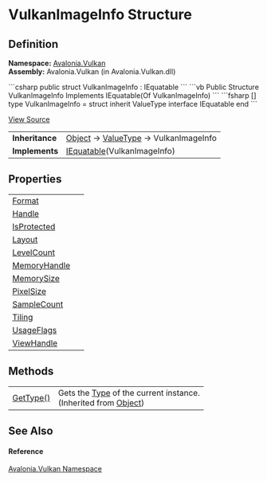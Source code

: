 # VulkanImageInfo Structure




## Definition
**Namespace:** <a href="N_Avalonia_Vulkan">Avalonia.Vulkan</a>  
**Assembly:** Avalonia.Vulkan (in Avalonia.Vulkan.dll)

<Tabs groupId="api-code-preview">
<TabItem value="csharp" label="C#">
```csharp
public struct VulkanImageInfo : IEquatable<VulkanImageInfo>
```
</TabItem>
<TabItem value="vb" label="VB">
```vb
Public Structure VulkanImageInfo
	Implements IEquatable(Of VulkanImageInfo)
```
</TabItem>
<TabItem value="fsharp" label="F#">
```fsharp
[<SealedAttribute>]
type VulkanImageInfo = 
    struct
        inherit ValueType
        interface IEquatable<VulkanImageInfo>
    end
```
</TabItem>
</Tabs>



<a href="https://github.com/AvaloniaUI/Avalonia/tree/master/src/Avalonia.Vulkan/VulkanImageInfo.cs" title="View the source code">View Source</a>

<table>
<tr><td><strong>Inheritance</strong></td><td><a href="https://learn.microsoft.com/dotnet/api/system.object" target="_blank" rel="noopener noreferrer">Object</a>  →  <a href="https://learn.microsoft.com/dotnet/api/system.valuetype" target="_blank" rel="noopener noreferrer">ValueType</a>  →  VulkanImageInfo</td></tr>
<tr><td><strong>Implements</strong></td><td><a href="https://learn.microsoft.com/dotnet/api/system.iequatable-1" target="_blank" rel="noopener noreferrer">IEquatable</a>(VulkanImageInfo)</td></tr>
</table>



## Properties
<table>
<tr>
<td><a href="P_Avalonia_Vulkan_VulkanImageInfo_Format">Format</a></td>
<td> </td>
</tr>
<tr>
<td><a href="P_Avalonia_Vulkan_VulkanImageInfo_Handle">Handle</a></td>
<td> </td>
</tr>
<tr>
<td><a href="P_Avalonia_Vulkan_VulkanImageInfo_IsProtected">IsProtected</a></td>
<td> </td>
</tr>
<tr>
<td><a href="P_Avalonia_Vulkan_VulkanImageInfo_Layout">Layout</a></td>
<td> </td>
</tr>
<tr>
<td><a href="P_Avalonia_Vulkan_VulkanImageInfo_LevelCount">LevelCount</a></td>
<td> </td>
</tr>
<tr>
<td><a href="P_Avalonia_Vulkan_VulkanImageInfo_MemoryHandle">MemoryHandle</a></td>
<td> </td>
</tr>
<tr>
<td><a href="P_Avalonia_Vulkan_VulkanImageInfo_MemorySize">MemorySize</a></td>
<td> </td>
</tr>
<tr>
<td><a href="P_Avalonia_Vulkan_VulkanImageInfo_PixelSize">PixelSize</a></td>
<td> </td>
</tr>
<tr>
<td><a href="P_Avalonia_Vulkan_VulkanImageInfo_SampleCount">SampleCount</a></td>
<td> </td>
</tr>
<tr>
<td><a href="P_Avalonia_Vulkan_VulkanImageInfo_Tiling">Tiling</a></td>
<td> </td>
</tr>
<tr>
<td><a href="P_Avalonia_Vulkan_VulkanImageInfo_UsageFlags">UsageFlags</a></td>
<td> </td>
</tr>
<tr>
<td><a href="P_Avalonia_Vulkan_VulkanImageInfo_ViewHandle">ViewHandle</a></td>
<td> </td>
</tr>
</table>

## Methods
<table>
<tr>
<td><a href="https://learn.microsoft.com/dotnet/api/system.object.gettype" target="_blank" rel="noopener noreferrer">GetType()</a></td>
<td>Gets the <a href="https://learn.microsoft.com/dotnet/api/system.type" target="_blank" rel="noopener noreferrer">Type</a> of the current instance.<br />(Inherited from <a href="https://learn.microsoft.com/dotnet/api/system.object" target="_blank" rel="noopener noreferrer">Object</a>)</td>
</tr>
</table>

## See Also


#### Reference
<a href="N_Avalonia_Vulkan">Avalonia.Vulkan Namespace</a>  

